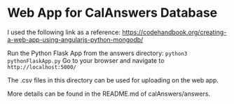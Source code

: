# Web App for CalAnswers Database
I used the following link as a reference:
https://codehandbook.org/creating-a-web-app-using-angularjs-python-mongodb/

Run the Python Flask App from the answers directory:
```python3 pythonFlaskApp.py```
Go to your browser and navigate to
```http://localhost:5000/```

The .csv files in this directory can be used for uploading on the web app.

More details can be found in the README.md of calAnswers/answers.
